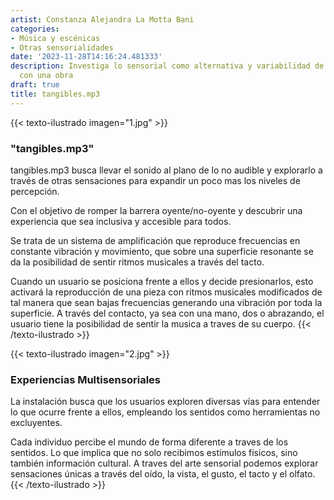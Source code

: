```yaml
---
artist: Constanza Alejandra La Motta Bani
categories:
- Música y escénicas
- Otras sensorialidades
date: '2023-11-28T14:16:24.481333'
description: Investiga lo sensorial como alternativa y variabilidad de interaccion
  con una obra
draft: true
title: tangibles.mp3
---
```

{{< texto-ilustrado imagen="1.jpg" >}}
### "tangibles.mp3"

tangibles.mp3 busca llevar el sonido al plano de lo no audible y explorarlo a través de otras sensaciones para expandir un poco mas los niveles de percepción.

Con el objetivo de romper la barrera oyente/no-oyente y descubrir una experiencia que sea inclusiva y accesible para todos.

Se trata de un sistema de amplificación que reproduce frecuencias en constante vibración y movimiento, que sobre una superficie resonante se da la posibilidad de sentir ritmos musicales a través del tacto.

Cuando un usuario se posiciona frente a ellos y decide presionarlos, esto activará la reproducción de una pieza con ritmos musicales modificados de tal manera que sean bajas frecuencias generando una vibración por toda la superficie. A través del contacto, ya sea con una mano, dos o abrazando, el usuario tiene la posibilidad de sentir la musica a traves de su cuerpo.
{{< /texto-ilustrado >}}

{{< texto-ilustrado imagen="2.jpg" >}}
### Experiencias Multisensoriales

La instalación busca que los usuarios exploren diversas vías para entender lo que ocurre frente a ellos, empleando los sentidos como herramientas no excluyentes.

Cada individuo percibe el mundo de forma diferente a traves de los sentidos. Lo que implica que no solo recibimos estímulos físicos, sino también información cultural. A traves del arte sensorial podemos explorar sensaciones únicas a través del oído, la vista, el gusto, el tacto y el olfato. 
{{< /texto-ilustrado >}}
